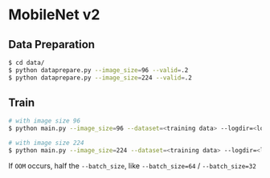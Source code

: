 # MobileNet v2

## Data Preparation

```bash
$ cd data/
$ python dataprepare.py --image_size=96 --valid=.2
$ python dataprepare.py --image_size=224 --valid=.2
```

## Train

```bash
# with image size 96
$ python main.py --image_size=96 --dataset=<training data> --logdir=<logdir> --modeldir=<modeldir> --train --retrain

# with image size 224
$ python main.py --image_size=224 --dataset=<training data> --logdir=<logdir> --modeldir=<modeldir> --train --retrain
```

If `OOM` occurs, half the `--batch_size`, like `--batch_size=64` / `--batch_size=32`
